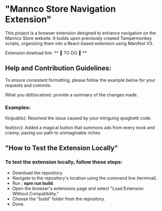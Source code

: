 # "Mannco Store Navigation Extension"

This project is a browser extension designed to enhance navigation on the Mannco Store website. It builds upon previously created Tampermonkey scripts, organizing them into a React-based extension using Manifest V3.

Extension dowload link: ** 🐸 TO DO 🐇 **


## Help and Contribution Guidelines:

To ensure consistent formatting, please follow the example below for your requests and commits:

What you did(location): provide a summary of the changes made.


### Examples:
fix(public): Resolved the issue caused by your intriguing spaghetti code.

feat(src): Added a magical button that summons ads from every nook and cranny, paving our path to unimaginable riches

## "How to Test the Extension Locally"

### To test the extension locally, follow these steps:
- Download the repository.
- Navigate to the repository's location using the command line (terminal).
- Run : **npm run build**.
- Open the browser's extensions page and select "Load Extension Without Compatibility."
- Choose the "build" folder from the repository.
- Done.
